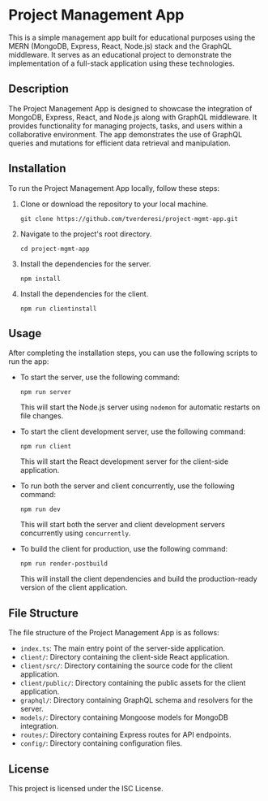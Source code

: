 # Project Management App

This is a simple management app built for educational purposes using the MERN (MongoDB, Express, React, Node.js) stack and the GraphQL middleware. It serves as an educational project to demonstrate the implementation of a full-stack application using these technologies.

## Description

The Project Management App is designed to showcase the integration of MongoDB, Express, React, and Node.js along with GraphQL middleware. It provides functionality for managing projects, tasks, and users within a collaborative environment. The app demonstrates the use of GraphQL queries and mutations for efficient data retrieval and manipulation.

## Installation

To run the Project Management App locally, follow these steps:

1. Clone or download the repository to your local machine.

   ```
   git clone https://github.com/tverderesi/project-mgmt-app.git
   ```

2. Navigate to the project's root directory.

   ```
   cd project-mgmt-app
   ```

3. Install the dependencies for the server.

   ```
   npm install
   ```

4. Install the dependencies for the client.

   ```
   npm run clientinstall
   ```

## Usage

After completing the installation steps, you can use the following scripts to run the app:

- To start the server, use the following command:

  ```
  npm run server
  ```

  This will start the Node.js server using `nodemon` for automatic restarts on file changes.

- To start the client development server, use the following command:

  ```
  npm run client
  ```

  This will start the React development server for the client-side application.

- To run both the server and client concurrently, use the following command:

  ```
  npm run dev
  ```

  This will start both the server and client development servers concurrently using `concurrently`.

- To build the client for production, use the following command:

  ```
  npm run render-postbuild
  ```

  This will install the client dependencies and build the production-ready version of the client application.

## File Structure

The file structure of the Project Management App is as follows:

- `index.ts`: The main entry point of the server-side application.
- `client/`: Directory containing the client-side React application.
- `client/src/`: Directory containing the source code for the client application.
- `client/public/`: Directory containing the public assets for the client application.
- `graphql/`: Directory containing GraphQL schema and resolvers for the server.
- `models/`: Directory containing Mongoose models for MongoDB integration.
- `routes/`: Directory containing Express routes for API endpoints.
- `config/`: Directory containing configuration files.

## License

This project is licensed under the ISC License.
